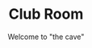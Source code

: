---
title: Club Room
subtitle: Welcome to "the cave"
description: The cave, or Luola for short, is the heart of Castor. It's located in the I-basement of Sähkötalo.
banner: /img/background.jpg
---